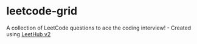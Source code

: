 # leetcode-grid
A collection of LeetCode questions to ace the coding interview! - Created using [LeetHub v2](https://github.com/arunbhardwaj/LeetHub-2.0)
